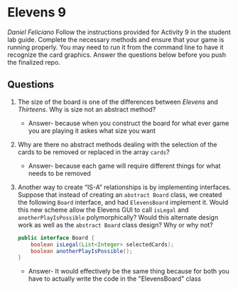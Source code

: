 # Elevens 9
*Daniel Feliciano*
Follow the instructions provided for Activity 9 in the student lab guide. Complete the necessary methods and ensure that your game is running properly. You may need to run it from the command line to have it recognize the card graphics. Answer the questions below before you push the finalized repo.

## Questions
1. The size of the board is one of the differences between *Elevens* and *Thirteens*. Why is size not an abstract method?

    * Answer- because when you construct the board for what ever game you are playing it askes what size you want

2. Why are there no abstract methods dealing with the selection of the cards to be removed or replaced in the array `cards`?

    * Answer- because each game will require different things for what needs to be removed

3. Another way to create “IS-A” relationships is by implementing interfaces. Suppose that instead of creating an `abstract Board` class, we created the following `Board` interface, and had `ElevensBoard` implement it. Would this new scheme allow the Elevens GUI to call `isLegal` and `anotherPlayIsPossible` polymorphically? Would this alternate design work as well as the `abstract Board` class design? Why or why not?
	```java
	public interface Board {
	    boolean isLegal(List<Integer> selectedCards);
	    boolean anotherPlayIsPossible();
	}
	```

    * Answer- It would effectively be the same thing because for both you have to actually write the code in the "ElevensBoard" class
